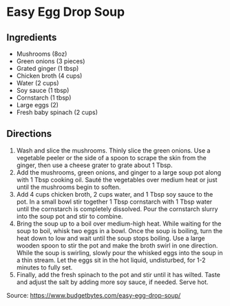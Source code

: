 # Easy Egg Drop Soup

## Ingredients

- Mushrooms (8oz)
- Green onions (3 pieces)
- Grated ginger (1 tbsp)
- Chicken broth (4 cups)
- Water (2 cups)
- Soy sauce (1 tbsp)
- Cornstarch (1 tbsp)
- Large eggs (2)
- Fresh baby spinach (2 cups)

## Directions

1. Wash and slice the mushrooms. Thinly slice the green onions. Use a vegetable
   peeler or the side of a spoon to scrape the skin from the ginger, then use a
   cheese grater to grate about 1 Tbsp.
2. Add the mushrooms, green onions, and ginger to a large soup pot along with 1
   Tbsp cooking oil. Sauté the vegetables over medium heat or just until the
   mushrooms begin to soften.
3. Add 4 cups chicken broth, 2 cups water, and 1 Tbsp soy sauce to the pot. In
   a small bowl stir together 1 Tbsp cornstarch with 1 Tbsp water until the
   cornstarch is completely dissolved. Pour the cornstarch slurry into the soup
   pot and stir to combine.
4. Bring the soup up to a boil over medium-high heat. While waiting for the
   soup to boil, whisk two eggs in a bowl. Once the soup is boiling, turn the
   heat down to low and wait until the soup stops boiling. Use a large wooden
   spoon to stir the pot and make the broth swirl in one direction. While the
   soup is swirling, slowly pour the whisked eggs into the soup in a thin
   stream. Let the eggs sit in the hot liquid, undisturbed, for 1-2 minutes to
   fully set.
5. Finally, add the fresh spinach to the pot and stir until it has wilted.
   Taste and adjust the salt by adding more soy sauce, if needed. Serve hot.

Source: https://www.budgetbytes.com/easy-egg-drop-soup/
